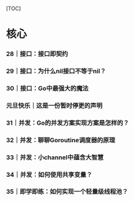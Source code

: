 [TOC]

# 核心



### 28｜接口：接口即契约



### 29｜接口：为什么nil接口不等于nil？



### 30｜接口：Go中最强大的魔法



### 元旦快乐｜这是一份暂时停更的声明



### 31｜并发：Go的并发方案实现方案是怎样的？



### 32｜并发：聊聊Goroutine调度器的原理



### 33｜并发：小channel中蕴含大智慧



### 34｜并发：如何使用共享变量？



### 35｜即学即练：如何实现一个轻量级线程池？















